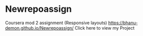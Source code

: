 # Newrepoassign
Coursera mod 2 assignment (Responsive layouts)
https://bhanu-demon.github.io/Newrepoassign/  Click here to view my Project
